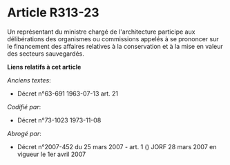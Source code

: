 # Article R313-23

Un représentant du ministre chargé de l'architecture participe aux délibérations des organismes ou commissions appelés à se
prononcer sur le financement des affaires relatives à la conservation et à la mise en valeur des secteurs sauvegardés.

**Liens relatifs à cet article**

_Anciens textes_:

  - Décret n°63-691 1963-07-13 art. 21

_Codifié par_:

  - Décret n°73-1023 1973-11-08

_Abrogé par_:

  - Décret n°2007-452 du 25 mars 2007 - art. 1 () JORF 28 mars 2007 en vigueur le 1er avril 2007
